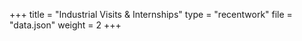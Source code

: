 +++
title = "Industrial Visits & Internships"
type = "recentwork"
file = "data.json"
weight = 2
+++

